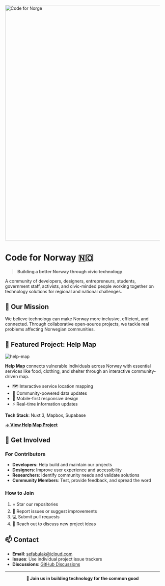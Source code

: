 <img width="2780" height="768" alt="Code for Norge" src="https://github.com/user-attachments/assets/5f9e5902-f096-4796-a71d-afe786216ce5" />

# Code for Norway 🇳🇴

> **Building a better Norway through civic technology**

A community of developers, designers, entrepreneurs, students, government staff, activists, and civic-minded people working together on technology solutions for regional and national challenges.

## 🎯 Our Mission

We believe technology can make Norway more inclusive, efficient, and connected. Through collaborative open-source projects, we tackle real problems affecting Norwegian communities.

## 🚀 Featured Project: Help Map

![help-map](https://github.com/user-attachments/assets/8d539bc3-9ee4-4b20-a374-f51e88e7851f)

**Help Map** connects vulnerable individuals across Norway with essential services like food, clothing, and shelter through an interactive community-driven map.

- 🗺️ Interactive service location mapping
- 👥 Community-powered data updates  
- 📱 Mobile-first responsive design
- ⚡ Real-time information updates

**Tech Stack**: Nuxt 3, Mapbox, Supabase

[**→ View Help Map Project**](https://github.com/codefornorway/help-map)

## 🤝 Get Involved

### For Contributors
- **Developers**: Help build and maintain our projects
- **Designers**: Improve user experience and accessibility
- **Researchers**: Identify community needs and validate solutions
- **Community Members**: Test, provide feedback, and spread the word

### How to Join
1. ⭐ Star our repositories
2. 🐛 Report issues or suggest improvements
3. 💻 Submit pull requests
4. 📧 Reach out to discuss new project ideas

## 📫 Contact

- **Email**: [sefabulak@icloud.com](mailto:sefabulak@icloud.com)
- **Issues**: Use individual project issue trackers
- **Discussions**: [GitHub Discussions](https://github.com/codefornorway/help-map/discussions)

---

<div align="center">
  <strong>🌟 Join us in building technology for the common good</strong>
</div>
